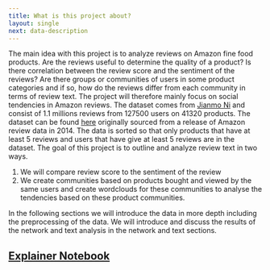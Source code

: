 ```yaml
---
title: What is this project about?
layout: single
next: data-description
---
```

The main idea with this project is to analyze reviews on Amazon fine food products.
Are the reviews useful to determine the quality of a product? Is there correlation
between the review score and the sentiment of the reviews? Are there groups or
communities of users in some product categories and if so, how do the reviews
differ from each community in terms of review text.
The project will therefore mainly focus on social tendencies in Amazon reviews.
The dataset comes from [Jianmo Ni](https://nijianmo.github.io/) and consist of 1.1 millions reviews from 127500 
users on 41320 products. The dataset can be found [here](https://nijianmo.github.io/amazon/index.html) originally
sourced from a release of Amazon review data in 2014. The data is sorted so that only products that have at
least 5 reviews and users that have give at least 5 reviews are in the dataset.
The goal of this project is to outline and analyze review text in two ways.
1. We will compare review score to the sentiment of the review
2. We create communities based on products bought and viewed by the same users
and create wordclouds for these communities to analyse the tendencies based on
these product communities.

In the following sections we will introduce the data in more depth including
the preprocessing of the data. We will introduce and discuss the results of 
the network and text analysis in the network and text sections.


## [Explainer Notebook](explainer-notebook.html)
